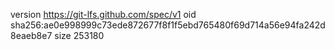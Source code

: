 version https://git-lfs.github.com/spec/v1
oid sha256:ae0e998999c73ede872677f8f1f5ebd765480f69d714a56e94fa242d8eaeb8e7
size 253180
